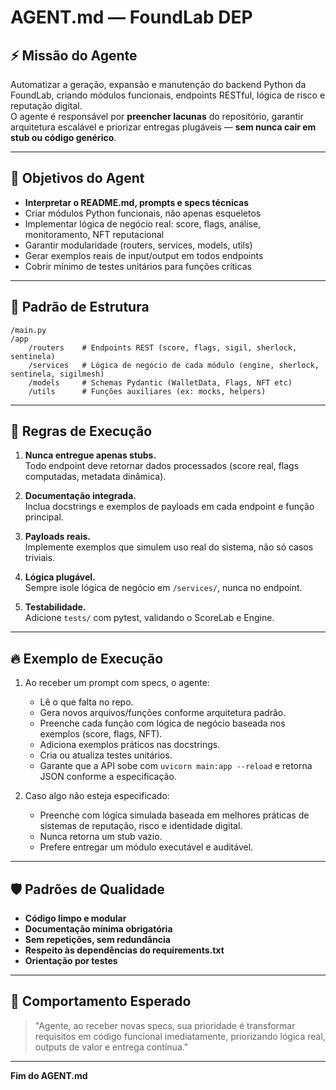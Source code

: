# AGENT.md — FoundLab DEP

## ⚡️ Missão do Agente

Automatizar a geração, expansão e manutenção do backend Python da FoundLab, criando módulos funcionais, endpoints RESTful, lógica de risco e reputação digital.  
O agente é responsável por **preencher lacunas** do repositório, garantir arquitetura escalável e priorizar entregas plugáveis — **sem nunca cair em stub ou código genérico**.

---

## 🎯 Objetivos do Agent

- **Interpretar o README.md, prompts e specs técnicas**
- Criar módulos Python funcionais, não apenas esqueletos
- Implementar lógica de negócio real: score, flags, análise, monitoramento, NFT reputacional
- Garantir modularidade (routers, services, models, utils)
- Gerar exemplos reais de input/output em todos endpoints
- Cobrir mínimo de testes unitários para funções críticas

---

## 🧩 Padrão de Estrutura

```
/main.py
/app
    /routers    # Endpoints REST (score, flags, sigil, sherlock, sentinela)
    /services   # Lógica de negócio de cada módulo (engine, sherlock, sentinela, sigilmesh)
    /models     # Schemas Pydantic (WalletData, Flags, NFT etc)
    /utils      # Funções auxiliares (ex: mocks, helpers)
```

---

## 🚦 Regras de Execução

1. **Nunca entregue apenas stubs.**  
   Todo endpoint deve retornar dados processados (score real, flags computadas, metadata dinâmica).

2. **Documentação integrada.**  
   Inclua docstrings e exemplos de payloads em cada endpoint e função principal.

3. **Payloads reais.**  
   Implemente exemplos que simulem uso real do sistema, não só casos triviais.

4. **Lógica plugável.**  
   Sempre isole lógica de negócio em `/services/`, nunca no endpoint.

5. **Testabilidade.**  
   Adicione `tests/` com pytest, validando o ScoreLab e Engine.

---

## 🔥 Exemplo de Execução

1. Ao receber um prompt com specs, o agente:
    - Lê o que falta no repo.
    - Gera novos arquivos/funções conforme arquitetura padrão.
    - Preenche cada função com lógica de negócio baseada nos exemplos (score, flags, NFT).
    - Adiciona exemplos práticos nas docstrings.
    - Cria ou atualiza testes unitários.
    - Garante que a API sobe com `uvicorn main:app --reload` e retorna JSON conforme a especificação.

2. Caso algo não esteja especificado:
    - Preenche com lógica simulada baseada em melhores práticas de sistemas de reputação, risco e identidade digital.
    - Nunca retorna um stub vazio.  
    - Prefere entregar um módulo executável e auditável.

---

## 🛡️ Padrões de Qualidade

- **Código limpo e modular**
- **Documentação mínima obrigatória**
- **Sem repetições, sem redundância**
- **Respeito às dependências do requirements.txt**
- **Orientação por testes**

---

## 📣 Comportamento Esperado

> "Agente, ao receber novas specs, sua prioridade é transformar requisitos em código funcional imediatamente, priorizando lógica real, outputs de valor e entrega contínua."

---

**Fim do AGENT.md**
